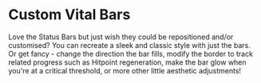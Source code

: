 # Custom Vital Bars
Love the Status Bars but just wish they could be repositioned and/or customised?
You can recreate a sleek and classic style with just the bars. Or get fancy - change the direction the bar fills, modify the border to track related progress such as Hitpoint regeneration, make the bar glow when you're at a critical threshold, or more other little aesthetic adjustments!
